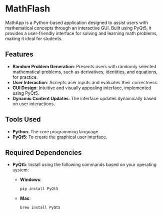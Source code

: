# MathFlash

MathApp is a Python-based application designed to assist users with mathematical concepts through an interactive GUI. Built using PyQt5, it provides a user-friendly interface for solving and learning math problems, making it ideal for students.

## Features

- **Random Problem Generation**: Presents users with randomly selected mathematical problems, such as derivatives, identities, and equations, for practice.
- **User Interaction**: Accepts user inputs and evaluates their correctness.
- **GUI Design**: Intuitive and visually appealing interface, implemented using PyQt5.
- **Dynamic Content Updates**: The interface updates dynamically based on user interactions.

## Tools Used

- **Python**: The core programming language.
- **PyQt5**: To create the graphical user interface.

## Required Dependencies

- **PyQt5**: Install using the following commands based on your operating system:

  - **Windows**:  
    ```bash
    pip install PyQt5
    ```

  - **Mac**:  
    ```bash
    brew install PyQt5
    ```
